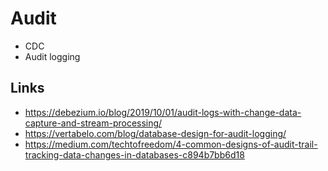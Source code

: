 # Audit

- CDC
- Audit logging

## Links

- https://debezium.io/blog/2019/10/01/audit-logs-with-change-data-capture-and-stream-processing/
- https://vertabelo.com/blog/database-design-for-audit-logging/
- https://medium.com/techtofreedom/4-common-designs-of-audit-trail-tracking-data-changes-in-databases-c894b7bb6d18
